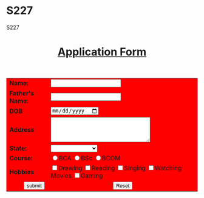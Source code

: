 # S227
S227
<html>
<head>
<title> Application Form</title>
</head>
<body><center><b>
<form><caption><B><U><H1>Application Form</H1></U></B></caption></b></center>
<table style="background-color:red;" cellspacing=2 cellpadding=2 align=center>
<tr>
<td><B>Name:</B></td>
<td><input type=text maxlength=20></td>
</tr><BR>
<tr>
<td><B>Father's Name:</B></td>
<td><input type=text maxlenght=20></20>
</tr>
<tr>
<td><B>DOB</B></td>
<td><input type="date"></td>
</tr>
<tr>
<td><B>Address</B></td>
<td><textarea rows="4" cols="30"></textarea></td>
</tr>
<tr>
<td><B>State:</B></td>
<td><select name=select_name>
<option>
<option>Karnatak
<option>Tamil Nadu
<option>Kerla
<option>Maharashtra
<option>Gujarat
<option>Andra Pradesh
<option>Madhya Pradesh
<option>Uttar Pradesh
<option>Orissa
</option>
</select>
</td>
</tr>
<tr>
<td><B>Course:</B></td>
<td><input type=radio name=course value="BCA">BCA
<input type=radio name=course value="BSc">BSc
<input type=radio name=course value="BCOM">BCOM
</td>
</tr>
<tr>
<td><B>Hobbies</B></td>
<td> <input type=checkbox name=course value="Drawing">Drawing
<input type=checkbox name=course value="Reading">Reading
<input type=checkbox name=course value="Singing">Singing
<input type=checkbox name=course value="Watching Movies">Watching Movies
<input type=checkbox name=course value="Gaming">Gaming
</td>
</tr>
<tr>
<td align=right><input type=submit value="submit"></td>
<td align=center><input type=Reset value="Reset"></td>
</tr>
</table>
</form>
</body>
</html>
